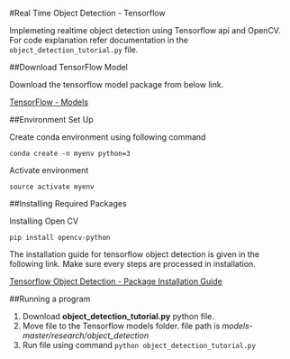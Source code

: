 #Real Time Object Detection - Tensorflow

Implemeting realtime object detection using Tensorflow api and OpenCV. For code explanation refer documentation in the `object_detection_tutorial.py` file.

##Download TensorFlow Model

Download the tensorflow model package from below link.

[TensorFlow - Models](https://github.com/tensorflow/models)

##Environment Set Up

Create conda environment using following command

	conda create -n myenv python=3
	
Activate environment 

	source activate myenv

##Installing Required Packages

Installing Open CV

	pip install opencv-python

The installation guide for tensorflow object detection is given in the following link. Make sure every steps are processed in installation.

[Tensorflow Object Detection - Package Installation Guide](https://github.com/tensorflow/models/blob/master/research/object_detection/g3doc/installation.md)

##Running a program

1. Download **object\_detection\_tutorial.py** python file.
2. Move file to the Tensorflow models folder.
	file path is *models-master/research/object\_detection*
3. Run file using command `python object_detection_tutorial.py`
